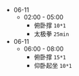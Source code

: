 - 06-11
    - 02:00 - 05:00
        - 俯卧撑 `10*1`
        - 太极拳 `25min`
- 06-11
    - 06:00 - 08:00
        - 俯卧撑 `15*1`
        - 仰卧起坐 `10*1`